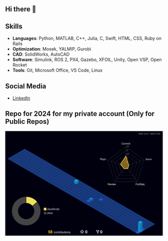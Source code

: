 ## Hi there 👋

## Skills
- **Languages**: Python, MATLAB, C++, Julia, C, Swift, HTML, CSS, Ruby on Rails
- **Optimization**: Mosek, YALMIP, Gurobi
- **CAD**: SolidWorks, AutoCAD
- **Software**:  Simulink, ROS 2, PX4, Gazebo, XFOIL, Unity, Open VSP, Open Rocket
- **Tools**: Git, Microsoft Office, VS Code, Linux


## Social Media
- [LinkedIn](https://www.linkedin.com/in/riofutagawa/)


## Repo for 2024 for my private account (Only for Public Repos)
![](./profile-3d-contrib/profile-night-view.svg)
